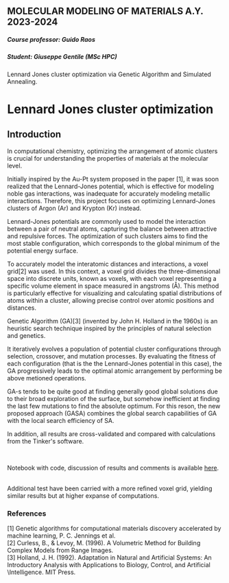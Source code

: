 ## MOLECULAR MODELING OF MATERIALS A.Y. 2023-2024
##### Course professor: Guido Raos
##### Student: Giuseppe Gentile (MSc HPC)
Lennard Jones cluster optimization via Genetic Algorithm and Simulated Annealing.

# Lennard Jones cluster optimization

## Introduction
In computational chemistry, optimizing the arrangement of atomic clusters is crucial for understanding the properties of materials at the molecular level.

Initially inspired by the Au-Pt system proposed in the paper [1], it was soon realized that the Lennard-Jones potential, which is effective for modeling noble gas interactions, was inadequate for accurately modeling metallic interactions. 
Therefore, this project focuses on optimizing Lennard-Jones clusters of Argon (Ar) and Krypton (Kr) instead.

Lennard-Jones potentials are commonly used to model the interaction between a pair of neutral atoms, capturing the balance between attractive and repulsive forces. The optimization of such clusters aims to find the most stable configuration, which corresponds to the global minimum of the potential energy surface.

To accurately model the interatomic distances and interactions, a voxel grid[2] was used. In this context, a voxel grid divides the three-dimensional space into discrete units, known as voxels, with each voxel representing a specific volume element in space measured in angstroms (Å). This method is particularly effective for visualizing and calculating spatial distributions of atoms within a cluster, allowing precise control over atomic positions and distances.

Genetic Algorithm (GA)[3] (invented by John H. Holland in the 1960s) is an heuristic search technique inspired by the principles of natural selection and genetics. 

It iteratively evolves a population of potential cluster configurations through selection, crossover, and mutation processes. By evaluating the fitness of each configuration (that is the the Lennard-Jones potential in this case), the GA progressively leads to the optimal atomic arrangement by performing be above metioned operations.

GA-s tends to be quite good at finding generally good global solutions due to their broad exploration of the surface, but somehow inefficient at finding the last few mutations to find the absolute optimum. 
For this reson, the new proposed approach (GASA) combines the global search capabilities of GA with the local search efficiency of SA.

In addition, all results are cross-validated and compared with calculations from the Tinker's software. 

<br>

Notebook with code, discussion of results and comments is available [here](https://github.com/giuseppeegentile/LJ-cluster-minimization/blob/main/LJ%20cluster%20opt%20GASA.ipynb).

<br>
Additional test have been carried with a more refined voxel grid, yielding similar results but at higher expanse of computations.

### References
[1] Genetic algorithms for computational materials discovery accelerated by machine learning, P. C. Jennings et al. \
[2] Curless, B., & Levoy, M. (1996). A Volumetric Method for Building Complex Models from Range Images.\
[3] Holland, J. H. (1992). Adaptation in Natural and Artificial Systems: An Introductory Analysis with Applications to Biology, Control, and Artificial \Intelligence. MIT Press. 
